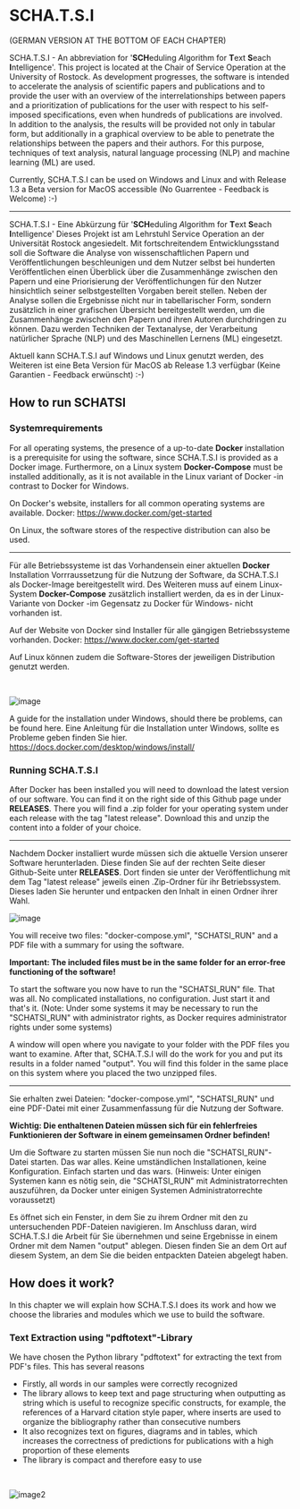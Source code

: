 # SCHA.T.S.I
(GERMAN VERSION AT THE BOTTOM OF EACH CHAPTER)

SCHA.T.S.I - An abbreviation for '**SCH**eduling *A*lgorithm for **T**ext **S**each **I**ntelligence'.
This project is located at the Chair of Service Operation at the University of Rostock. As development progresses, the software is intended to accelerate the analysis of scientific papers and publications and to provide the user with an overview of the interrelationships between papers and a prioritization of publications for the user with respect to his self-imposed specifications, even when hundreds of publications are involved.
In addition to the analysis, the results will be provided not only in tabular form, but additionally in a graphical overview to be able to penetrate the relationships between the papers and their authors.
For this purpose, techniques of text analysis, natural language processing (NLP) and machine learning (ML) are used.

Currently, SCHA.T.S.I can be used on Windows and Linux and with Release 1.3 a Beta version for MacOS accessible (No Guarrentee - Feedback is Welcome) :-)

---

SCHA.T.S.I - Eine Abkürzung für '**SCH**eduling *A*lgorithm for **T**ext **S**each **I**ntelligence'
Dieses Projekt ist am Lehrstuhl Service Operation an der Universität Rostock angesiedelt. Mit fortschreitendem Entwicklungsstand soll die Software die Analyse von wissenschaftlichen Papern und Veröffentlichungen beschleunigen und dem Nutzer selbst bei hunderten Veröffentlichen einen Überblick über die Zusammenhänge zwischen den Papern und eine Priorisierung der Veröffentlichungen für den Nutzer hinsichtlich seiner selbstgestellten Vorgaben bereit stellen.
Neben der Analyse sollen die Ergebnisse nicht nur in tabellarischer Form, sondern zusätzlich in einer grafischen Übersicht bereitgestellt werden, um die Zusammenhänge zwischen den Papern und ihren Autoren durchdringen zu können.
Dazu werden Techniken der Textanalyse, der Verarbeitung natürlicher Sprache (NLP) und des Maschinellen Lernens (ML) eingesetzt.

Aktuell kann SCHA.T.S.I auf Windows und Linux genutzt werden, des Weiteren ist eine Beta Version für MacOS ab Release 1.3 verfügbar (Keine Garantien - Feedback erwünscht) :-) 

## How to run SCHATSI

### Systemrequirements

For all operating systems, the presence of a up-to-date **Docker** installation is a prerequisite for using the software, since SCHA.T.S.I is provided as a Docker image.
Furthermore, on a Linux system **Docker-Compose** must be installed additionally, as it is not available in the Linux variant of Docker -in contrast to Docker for Windows.

On Docker's website, installers for all common operating systems are available. Docker: https://www.docker.com/get-started

On Linux, the software stores of the respective distribution can also be used.

---
Für alle Betriebssysteme ist das Vorhandensein einer aktuellen **Docker** Installation Vorrraussetzung für die Nutzung der Software, da SCHA.T.S.I als Docker-Image bereitgestellt wird.
Des Weiteren muss auf einem Linux-System **Docker-Compose** zusätzlich installiert werden, da es in der Linux-Variante von Docker -im Gegensatz zu Docker für Windows- nicht vorhanden ist.

Auf der Website von Docker sind Installer für alle gängigen Betriebssysteme vorhanden. Docker: https://www.docker.com/get-started

Auf Linux können zudem die Software-Stores der jeweiligen Distribution genutzt werden.


<br>

![image](bild_1_docker.png)
<br>

A guide for the installation under Windows, should there be problems, can be found here.
Eine Anleitung für die Installation unter Windows, sollte es Probleme geben finden Sie hier.
https://docs.docker.com/desktop/windows/install/

### Running SCHA.T.S.I

After Docker has been installed you will need to download the latest version of our software. You can find it on the right side of this Github page under **RELEASES**. There you will find a .zip folder for your operating system under each release with the tag "latest release".
Download this and unzip the content into a folder of your choice. 

---

Nachdem Docker installiert wurde müssen sich die aktuelle Version unserer Software herunterladen. Diese finden Sie auf der rechten Seite dieser Github-Seite unter **RELEASES**. Dort finden sie unter der Veröffentlichung mit dem Tag "latest release" jeweils einen .Zip-Ordner für ihr Betriebssystem.
Dieses laden Sie herunter und entpacken den Inhalt in einen Ordner ihrer Wahl. 
<br>

![image](bild_3_github_releases.png)
<br>

You will receive two files: "docker-compose.yml", "SCHATSI_RUN" and a PDF file with a summary for using the software.

**Important: The included files must be in the same folder for an error-free functioning of the software!**

To start the software you now have to run the "SCHATSI_RUN" file. That was all. No complicated installations, no configuration. Just start it and that's it. (Note: Under some systems it may be necessary to run the "SCHATSI_RUN" with administrator rights, as Docker requires administrator rights under some systems)

A window will open where you navigate to your folder with the PDF files you want to examine. After that, SCHA.T.S.I will do the work for you and put its results in a folder named "output". You will find this folder in the same place on this system where you placed the two unzipped files.

---

Sie erhalten zwei Dateien: "docker-compose.yml", "SCHATSI_RUN" und eine PDF-Datei mit einer Zusammenfassung für die Nutzung der Software.

**Wichtig: Die enthaltenen Dateien müssen sich für ein fehlerfreies Funktionieren der Software in einem gemeinsamen Ordner befinden!**

Um die Software zu starten müssen Sie nun noch die "SCHATSI_RUN"-Datei starten. Das war alles. Keine umständlichen Installationen, keine Konfiguration. Einfach starten und das wars. (Hinweis: Unter einigen Systemen kann es nötig sein, die "SCHATSI_RUN" mit Administratorrechten auszuführen, da Docker unter einigen Systemen Administratorrechte voraussetzt)

Es öffnet sich ein Fenster, in dem Sie zu ihrem Ordner mit den zu untersuchenden PDF-Dateien navigieren. Im Anschluss daran, wird SCHA.T.S.I die Arbeit für Sie übernehmen und seine Ergebnisse in einem Ordner mit dem Namen "output" ablegen. Diesen finden Sie an dem Ort auf diesem System, an dem Sie die beiden entpackten Dateien abgelegt haben.

## How does it work?
In this chapter we will explain how SCHA.T.S.I does its work and how we choose the libraries and modules which we use to build the software.

### Text Extraction using "pdftotext"-Library

We have chosen the Python library "pdftotext" for extracting the text from PDF's files. This has several reasons

- Firstly, all words in our samples were correctly recognized
- The library allows to keep text and page structuring when outputting as string which is useful to recognize specific constructs, for example, the references of a Harvard citation style paper, where inserts are used to organize the bibliography rather than consecutive numbers 
- It also recognizes text on figures, diagrams and in tables, which increases the correctness of predictions for publications with a high proportion of these elements
- The library is compact and therefore easy to use
<br>

![image2](pdftotext_example.png)
